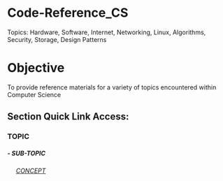 # Code-Reference_CS

Topics: Hardware, Software, Internet, Networking, Linux, Algorithms, Security, Storage, Design Patterns

# Objective
To provide reference materials for a variety of topics encountered within Computer Science

## Section Quick Link Access:

### TOPIC
##### - SUB-TOPIC
###### &nbsp;&nbsp;&nbsp;&nbsp; [CONCEPT]()
